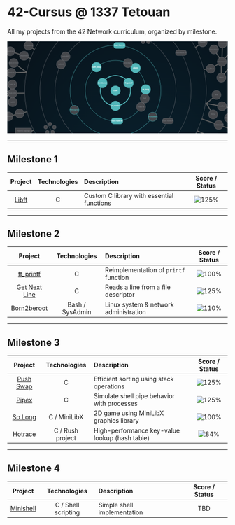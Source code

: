 # 42-Cursus @ 1337 Tetouan

All my projects from the 42 Network curriculum, organized by milestone.

![Gameplay](graph.png)

---

## Milestone 1

| Project   | Technologies | Description                          | Score / Status                          |
|:---------:|:------------:|:-----------------------------------|:-------------------------------------:|
| [Libft](https://github.com/mouchtach/Libft) | C            | Custom C library with essential functions | ![125%](https://img.shields.io/badge/score-125%25-brightgreen) |

---

## Milestone 2

| Project          | Technologies      | Description                                         | Score / Status                           |
|:----------------:|:-----------------:|:--------------------------------------------------|:--------------------------------------:|
| [ft_printf](https://github.com/mouchtach/ft_printf)      | C                | Reimplementation of `printf` function                 | ![100%](https://img.shields.io/badge/score-100%25-brightgreen)   |
| [Get Next Line](https://github.com/mouchtach/Get_Next_Line) | C            | Reads a line from a file descriptor                     | ![125%](https://img.shields.io/badge/score-125%25-brightgreen)   |
| [Born2beroot](https://github.com/mouchtach/Born2beRoot) | Bash / SysAdmin | Linux system & network administration                    | ![110%](https://img.shields.io/badge/score-110%25-brightgreen)   |

---

## Milestone 3 

| Project          | Technologies         | Description                                         | Score / Status      |
|:----------------:|:--------------------:|:--------------------------------------------------|:-------------------:|
| [Push Swap](https://github.com/mouchtach/push_swap) | C                | Efficient sorting using stack operations           | ![125%](https://img.shields.io/badge/score-125%25-brightgreen)   |
| [Pipex](https://github.com/mouchtach/pipex)         | C                | Simulate shell pipe behavior with processes        | ![125%](https://img.shields.io/badge/score-125%25-brightgreen)   |
| [So Long](https://github.com/mouchtach/so_long)        | C / MiniLibX     | 2D game using MiniLibX graphics library            | ![100%](https://img.shields.io/badge/score-100%25-brightgreen)   |
| [Hotrace](https://github.com/mouchtach/rush)        | C / Rush project | High-performance key-value lookup (hash table)     | ![84%](https://img.shields.io/badge/score-84%25-brightgreen)   |

---

## Milestone 4

| Project    | Technologies | Description                       | Score / Status |
|:----------:|:------------:|:---------------------------------|:--------------:|
| [Minishell](https://github.com/mouchtach/minishell) | C / Shell scripting | Simple shell implementation          | TBD            |

